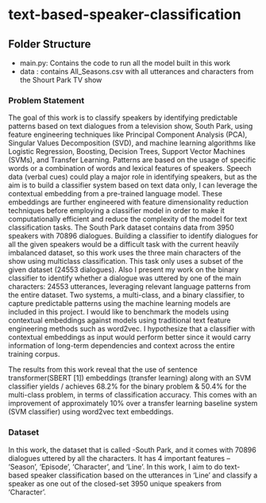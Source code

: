 # text-based-speaker-classification

## Folder Structure
- main.py: Contains the code to run all the model built in this work
- data : contains All_Seasons.csv with all utterances and characters from the Shourt Park TV show

### Problem Statement

The goal of this work is to classify speakers by identifying predictable patterns based on text dialogues
from a television show, South Park, using feature engineering techniques like Principal Component
Analysis (PCA), Singular Values Decomposition (SVD), and machine learning algorithms like Logistic
Regression, Boosting, Decision Trees, Support Vector Machines (SVMs), and Transfer Learning.
Patterns are based on the usage of specific words or a combination of words and lexical features of
speakers. Speech data (verbal cues) could play a major role in identifying speakers, but as the aim is
to build a classifier system based on text data only, I can leverage the contextual embedding from
a pre-trained language model. These embeddings are further engineered with feature dimensionality
reduction techniques before employing a classifier model in order to make it computationally efficient
and reduce the complexity of the model for text classification tasks.
The South Park dataset contains data from 3950 speakers with 70896 dialogues. Building a
classifier to identify dialogues for all the given speakers would be a difficult task with the current
heavily imbalanced dataset, so this work uses the three main characters of the show using multiclass
classification. This task only uses a subset of the given dataset (24553 dialogues). Also I
present my work on the binary classifier to identify whether a dialogue was uttered by one of the
main characters: 24553 utterances, leveraging relevant language patterns from the entire dataset.
Two systems, a multi-class, and a binary classifier, to capture predictable patterns using the machine
learning models are included in this project. I would like to benchmark the models using contextual
embeddings against models using traditional text feature engineering methods such as word2vec.
I hypothesize that a classifier with contextual embeddings as input would perform better since
it would carry information of long-term dependencies and context across the entire training corpus.

The results from this work reveal that the use of sentence transformer(SBERT [1])
embeddings (transfer learning) along with an SVM classifier yields / achieves 68.2% for
the binary problem & 50.4% for the multi-class problem, in terms of classification accuracy.
This comes with an improvement of approximately 10% over a transfer learning
baseline system (SVM classifier) using word2vec text embeddings.

### Dataset
In this work, the dataset that is called -South Park, and it comes with 70896 dialogues uttered
by all the characters. It has 4 important features – ‘Season’, ‘Episode’, ‘Character’, and ‘Line’.
In this work, I aim to do text-based speaker
classification based on the utterances in ‘Line’ and classify a speaker as one out of the closed-set
3950 unique speakers from ‘Character’.
